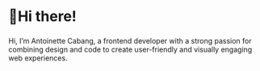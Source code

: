 <h1 align="left">👋Hi there!</h1>

###

<p>Hi, I’m Antoinette Cabang, a frontend developer with a strong passion for combining design and code to create user-friendly and visually engaging web experiences.</p>
<!--
**peachesenguri/peachesenguri** is a ✨ _special_ ✨ repository because its `README.md` (this file) appears on your GitHub profile.
-->
